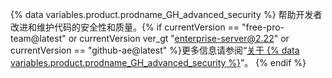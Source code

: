 {% data variables.product.prodname_GH_advanced_security %} 帮助开发者改进和维护代码的安全性和质量。{% if currentVersion == "free-pro-team@latest" or currentVersion ver_gt "enterprise-server@2.22" or currentVersion == "github-ae@latest" %}更多信息请参阅“[关于 {% data variables.product.prodname_GH_advanced_security %}](/github/getting-started-with-github/about-github-advanced-security)”。
{% endif %}
